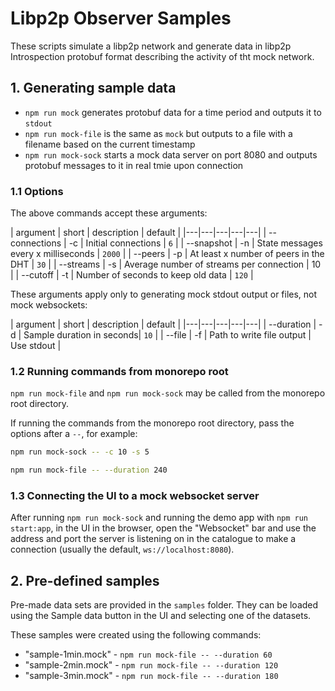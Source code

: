 # Libp2p Observer Samples

These scripts simulate a libp2p network and generate data in libp2p Introspection protobuf format describing the activity of tht mock network.

## 1. Generating sample data

- `npm run mock` generates protobuf data for a time period and outputs it to `stdout`
- `npm run mock-file` is the same as `mock` but outputs to a file with a filename based on the current timestamp
- `npm run mock-sock` starts a mock data server on port 8080 and outputs protobuf messages to it in real tmie upon connection

### 1.1 Options

The above commands accept these arguments:

| argument | short | description | default |
|---|---|---|---|---|
| --connections | -c | Initial connections | `6` |
| --snapshot | -n | State messages every x milliseconds | `2000` |
| --peers | -p | At least x number of peers in the DHT | `30` |
| --streams | -s | Average number of streams per connection | 10 |
| --cutoff | -t | Number of seconds to keep old data | `120` |

These arguments apply only to generating mock stdout output or files, not mock websockets:

| argument | short | description | default |
|---|---|---|---|---|
| --duration | -d | Sample duration in seconds| `10` |
| --file | -f | Path to write file output | Use stdout |

### 1.2 Running commands from monorepo root

`npm run mock-file` and `npm run mock-sock` may be called from the monorepo root directory.

If running the commands from the monorepo root directory, pass the options after a `--`, for example:

```sh
npm run mock-sock -- -c 10 -s 5
```
```sh
npm run mock-file -- --duration 240
```

### 1.3 Connecting the UI to a mock websocket server

After running `npm run mock-sock` and running the demo app with `npm run start:app`, in the UI in the browser, open the "Websocket" bar and use the address and port the server is listening on in the catalogue to make a connection (usually the default, `ws://localhost:8080`).

## 2. Pre-defined samples

Pre-made data sets are provided in the `samples` folder. They can be loaded using the Sample data button in the UI and selecting one of the datasets.

These samples were created using the following commands:

- "sample-1min.mock" - `npm run mock-file -- --duration 60`
- "sample-2min.mock" - `npm run mock-file -- --duration 120`
- "sample-3min.mock" - `npm run mock-file -- --duration 180`
